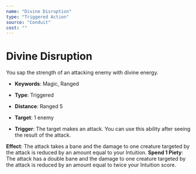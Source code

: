 ```yaml
---
name: "Divine Disruption"
type: "Triggered Action"
source: "Conduit"
cost: ""
---
```


# Divine Disruption

You sap the strength of an attacking enemy with divine energy.


- **Keywords**: Magic, Ranged

- **Type**: Triggered

- **Distance**: Ranged 5

- **Target**: 1 enemy

- **Trigger**: The target makes an attack. You can use this ability after seeing the result of the attack.

**Effect**: The attack takes a bane and the damage to one creature targeted by the attack is reduced by an amount equal to your Intuition.
**Spend 1 Piety**: The attack has a double bane and the damage to one creature targeted by the attack is reduced by an amount equal to twice your Intuition score.
